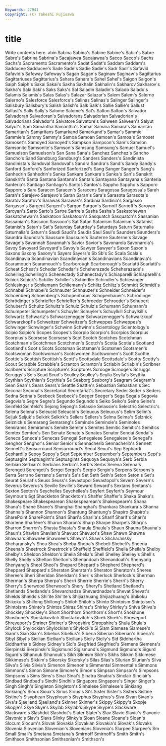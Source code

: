 ```yaml
---
Keywords: 27941 
Copyright: (C) Takeshi Fujisawa
---
```


# title

Write contents here.
abin Sabina Sabina's Sabine Sabine's Sabin's Sabre
Sabre's Sabrina Sabrina's Sacajawea Sacajawea's Sacco Sacco's Sachs Sachs's Sacramento
Sacramento's Sadat Sadat's Saddam Saddam's Sadducee Sadducee's Sade Sade's Sadie
Sadie's Sadr Sadr's Safavid Safavid's Safeway Safeway's Sagan Sagan's Saginaw
Saginaw's Sagittarius Sagittariuses Sagittarius's Sahara Sahara's Sahel Sahel's Saigon Saigon's
Saiph Saiph's Sakai Sakai's Sakha Sakhalin Sakhalin's Sakharov Sakharov's Sakha's
Saki Saki's Saks Saks's Sal Saladin Saladin's Salado Salado's Salamis
Salamis's Salas Salas's Salazar Salazar's Salem Salem's Salerno Salerno's Salesforce
Salesforce's Salinas Salinas's Salinger Salinger's Salisbury Salisbury's Salish Salish's Salk
Salk's Sallie Sallie's Sallust Sallust's Sally Sally's Salome Salome's Sal's
Salton Salton's Salvador Salvadoran Salvadoran's Salvadorans Salvadorian Salvadorian's Salvadorians Salvador's
Salvatore Salvatore's Salween Salween's Salyut Salyut's Sam Samantha Samantha's Samar
Samara Samara's Samaritan Samaritan's Samaritans Samarkand Samarkand's Samar's Sammie Sammie's
Sammy Sammy's Samoa Samoan Samoan's Samoa's Samoset Samoset's Samoyed Samoyed's
Sampson Sampson's Sam's Samson Samsonite Samsonite's Samson's Samsung Samsung's Samuel
Samuel's Samuelson Samuelson's San Sana Sana's Sanchez Sanchez's Sancho Sancho's
Sand Sandburg Sandburg's Sanders Sanders's Sandinista Sandinista's Sandoval Sandoval's Sandra
Sandra's Sand's Sandy Sandy's Sanford Sanford's Sanforized Sanforized's Sang Sanger
Sanger's Sang's Sanhedrin Sanhedrin's Sanka Sankara Sankara's Sanka's San's Sanskrit
Sanskrit's Santa Santana Santana's Santa's Santayana Santayana's Santeria Santeria's Santiago
Santiago's Santos Santos's Sappho Sappho's Sapporo Sapporo's Sara Saracen Saracen's
Saracens Saragossa Saragossa's Sarah Sarah's Sarajevo Sarajevo's Saran Saran's Sara's
Sarasota Sarasota's Saratov Saratov's Sarawak Sarawak's Sardinia Sardinia's Sargasso Sargasso's
Sargent Sargent's Sargon Sargon's Sarnoff Sarnoff's Saroyan Saroyan's Sarto Sarto's
Sartre Sartre's Sasha Sasha's Saskatchewan Saskatchewan's Saskatoon Saskatoon's Sasquatch Sasquatch's
Sassanian Sassanian's Sassoon Sassoon's Sat Satan Satanism Satanism's Satanist Satanist's
Satan's Sat's Saturday Saturday's Saturdays Saturn Saturnalia Saturnalia's Saturn's Saudi
Saudi's Saudis Saul Saul's Saunders Saunders's Saundra Saundra's Saussure Saussure's
Sauterne Sauterne's Savage Savage's Savannah Savannah's Savior Savior's Savonarola Savonarola's
Savoy Savoyard Savoyard's Savoy's Sawyer Sawyer's Saxon Saxon's Saxons Saxony
Saxony's Sayers Sayers's Sb Sb's Sc Scala Scala's Scandinavia Scandinavian
Scandinavian's Scandinavians Scandinavia's Scaramouch Scaramouch's Scarborough Scarborough's Scarlatti Scarlatti's Scheat
Scheat's Schedar Schedar's Scheherazade Scheherazade's Schelling Schelling's Schenectady Schenectady's Schiaparelli
Schiaparelli's Schick Schick's Schiller Schiller's Schindler Schindler's Schlesinger Schlesinger's Schliemann
Schliemann's Schlitz Schlitz's Schmidt Schmidt's Schnabel Schnabel's Schnauzer Schnauzer's Schneider
Schneider's Schoenberg Schoenberg's Schopenhauer Schopenhauer's Schrödinger Schrödinger's Schrieffer Schrieffer's Schroeder
Schroeder's Schubert Schubert's Schultz Schultz's Schulz Schulz's Schumann Schumann's Schumpeter
Schumpeter's Schuyler Schuyler's Schuylkill Schuylkill's Schwartz Schwartz's Schwarzenegger Schwarzenegger's Schwarzkopf
Schwarzkopf's Schweitzer Schweitzer's Schweppes Schweppes's Schwinger Schwinger's Schwinn Schwinn's Scientology
Scientology's Scipio Scipio's Scopes Scopes's Scorpio Scorpio's Scorpios Scorpius Scorpius's
Scorsese Scorsese's Scot Scotch Scotches Scotchman Scotchman's Scotchmen Scotchmen's Scotch's
Scotia Scotia's Scotland Scotland's Scot's Scots Scotsman Scotsman's Scotsmen Scotsmen's
Scotswoman Scotswoman's Scotswomen Scotswomen's Scott Scottie Scottie's Scottish Scottish's Scott's
Scottsdale Scottsdale's Scotty Scotty's Scout Scrabble Scrabble's Scranton Scranton's Scriabin
Scriabin's Scribner Scribner's Scripture Scripture's Scriptures Scrooge Scrooge's Scruggs Scruggs's
Sc's Scud Scud's Sculley Sculley's Scylla Scylla's Scythia Scythian Scythian's
Scythia's Se Seaborg Seaborg's Seagram Seagram's Sean Sean's Sears Sears's
Seattle Seattle's Sebastian Sebastian's Sec Seconal Seconal's Secretariat Secretariat's Secretary
Seder Seder's Seders Sedna Sedna's Seebeck Seebeck's Seeger Seeger's Sega
Sega's Segovia Segovia's Segre Segre's Segundo Segundo's Seiko Seiko's Seine
Seine's Seinfeld Seinfeld's Sejong Sejong's Selassie Selassie's Selectric Selectric's Selena
Selena's Seleucid Seleucid's Seleucus Seleucus's Selim Selim's Seljuk Seljuk's Selkirk
Selkirk's Sellers Sellers's Selma Selma's Selznick Selznick's Semarang Semarang's Seminole
Seminole's Seminoles Semiramis Semiramis's Semite Semite's Semites Semitic Semitic's Semitics
Semtex Semtex's Sen Senate Senate's Senates Senator Sendai Sendai's Seneca
Seneca's Senecas Senegal Senegalese Senegalese's Senegal's Senghor Senghor's Senior Senior's
Sennacherib Sennacherib's Sennett Sennett's Sensurround Sensurround's Seoul Seoul's Sep Sephardi
Sephardi's Sepoy Sepoy's Sept September September's Septembers Sept's Septuagint Septuagint's
Septuagints Sequoya Sequoya's Serb Serbia Serbian Serbian's Serbians Serbia's Serb's
Serbs Serena Serena's Serengeti Serengeti's Sergei Sergei's Sergio Sergio's Serpens
Serpens's Serra Serrano Serrano's Serra's Se's Set Seth Seth's Seton
Seton's Set's Seurat Seurat's Seuss Seuss's Sevastopol Sevastopol's Severn Severn's
Severus Severus's Seville Seville's Seward Seward's Sextans Sextans's Sexton Sexton's
Seychelles Seychelles's Seyfert Seyfert's Seymour Seymour's Sgt Shackleton Shackleton's Shaffer
Shaffer's Shaka Shaka's Shakespeare Shakespearean Shakespearean's Shakespeare's Shana Shana's Shane
Shane's Shanghai Shanghai's Shankara Shankara's Shanna Shanna's Shannon Shannon's Shantung
Shantung's Shapiro Shapiro's SharePoint SharePoint's Shari Shari'a Shari'a's Sharif Sharif's
Shari's Sharlene Sharlene's Sharon Sharon's Sharp Sharpe Sharpe's Sharp's Sharron
Sharron's Shasta Shasta's Shaula Shaula's Shaun Shauna Shauna's Shaun's Shavian
Shavian's Shavuot Shavuot's Shaw Shawn Shawna Shawna's Shawnee Shawnee's Shawn's
Shaw's Shcharansky Shcharansky's Shea Shea's Sheba Sheba's Shebeli Shebeli's Sheena
Sheena's Sheetrock Sheetrock's Sheffield Sheffield's Sheila Sheila's Shelby Shelby's Sheldon
Sheldon's Shelia Shelia's Shell Shelley Shelley's Shell's Shelly Shelly's Shelton
Shelton's Shenandoah Shenandoah's Shenyang Shenyang's Sheol Sheol's Shepard Shepard's Shepherd
Shepherd's Sheppard Sheppard's Sheratan Sheratan's Sheraton Sheraton's Sheree Sheree's Sheri
Sheridan Sheridan's Sheri's Sherlock Sherlock's Sherman Sherman's Sherpa Sherpa's Sherri
Sherrie Sherrie's Sherri's Sherry Sherry's Sherwood Sherwood's Sheryl Sheryl's Shetland
Shetland's Shetlands Shetlands's Shevardnadze Shevardnadze's Shevat Shevat's Shields Shields's Shi'ite
Shi'ite's Shijiazhuang Shijiazhuang's Shikoku Shikoku's Shillong Shillong's Shiloh Shiloh's Shinto
Shintoism Shintoism's Shintoisms Shinto's Shintos Shiraz Shiraz's Shirley Shirley's Shiva
Shiva's Shockley Shockley's Short Shorthorn Shorthorn's Short's Shoshone Shoshone's Shostakovitch
Shostakovitch's Shrek Shrek's Shreveport Shreveport's Shriner Shriner's Shropshire Shropshire's Shula
Shula's Shylock Shylockian Shylockian's Shylock's Si Siam Siamese Siamese's Siam's
Sian Sian's Sibelius Sibelius's Siberia Siberian Siberian's Siberia's Sibyl Sibyl's
Sicilian Sicilian's Sicilians Sicily Sicily's Sid Siddhartha Siddhartha's Sidney Sidney's
Sid's Siegfried Siegfried's Siemens Siemens's Sierpinski Sierpinski's Sigismund Sigismund's Sigmund
Sigmund's Sigurd Sigurd's Sihanouk Sihanouk's Sikh Sikhism Sikh's Sikhs Sikkim
Sikkimese Sikkimese's Sikkim's Sikorsky Sikorsky's Silas Silas's Silurian Silurian's Silva
Silva's Silvia Silvia's Simenon Simenon's Simmental Simmental's Simmons Simmons's Simon
Simone Simone's Simon's Simpson Simpson's Simpsons Simpsons's Sims Sims's Sinai
Sinai's Sinatra Sinatra's Sinclair Sinclair's Sindbad Sindbad's Sindhi Sindhi's Singapore
Singapore's Singer Singer's Singh Singh's Singleton Singleton's Sinhalese Sinhalese's Sinkiang
Sinkiang's Sioux Sioux's Sirius Sirius's Si's Sister Sister's Sisters Sistine
Sistine's Sisyphean Sisyphean's Sisyphus Sisyphus's Siva Sivan Sivan's Siva's Sjaelland
Sjaelland's Skinner Skinner's Skippy Skippy's Skopje Skopje's Skye Skye's Skylab
Skylab's Skype Skype's Slackware Slackware's Slashdot Slashdot's Slater Slater's Slav
Slavic Slavic's Slavonic Slavonic's Slav's Slavs Slinky Slinky's Sloan Sloane
Sloane's Sloan's Slocum Slocum's Slovak Slovakia Slovakian Slovakia's Slovak's Slovaks
Slovenia Slovenian Slovenian's Slovenians Slovenia's Slurpee Slurpee's Sm Small Small's
Smetana Smetana's Smirnoff Smirnoff's Smith Smith's Smithson Smithsonian Smithsonian's Smithson's
